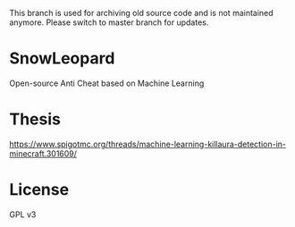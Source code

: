 This branch is used for archiving old source code and is not maintained anymore. Please switch to master branch for updates.

# SnowLeopard
Open-source Anti Cheat based on Machine Learning

# Thesis
https://www.spigotmc.org/threads/machine-learning-killaura-detection-in-minecraft.301609/

# License
GPL v3